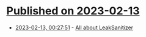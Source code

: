 # [Published on 2023-02-13](index.md)

* [2023-02-13, 00:27:51](https://lobste.rs/s/quouu0/all_about_leaksanitizer) - [All about LeakSanitizer](https://maskray.me/blog/2023-02-12-all-about-leak-sanitizer)
